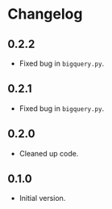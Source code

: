 # Changelog

## 0.2.2

- Fixed bug in `bigquery.py`.

## 0.2.1

- Fixed bug in `bigquery.py`.

## 0.2.0

- Cleaned up code.

## 0.1.0

- Initial version.
